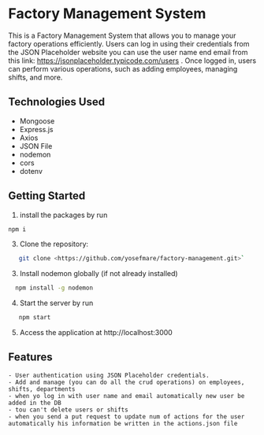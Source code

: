 # Factory Management System

This is a Factory Management System that allows you to manage your factory operations efficiently. Users can log in using their credentials from the JSON Placeholder website you can use the user name end email from this link: https://jsonplaceholder.typicode.com/users . Once logged in, users can perform various operations, such as adding employees, managing shifts, and more.




## Technologies Used

- Mongoose
- Express.js
- Axios
- JSON File
- nodemon
- cors
- dotenv

## Getting Started

1. install the packages by run

```bash
npm i
```

3. Clone the repository:

``` bash
   git clone <https://github.com/yosefmare/factory-management.git>`
```

   3. Install nodemon globally (if not already installed)

 ``` bash
   npm install -g nodemon
   ```

   4. Start the server by run
``` bash
   npm start
   ```

   5. Access the application at http://localhost:3000

   ## Features
    - User authentication using JSON Placeholder credentials.
    - Add and manage (you can do all the crud operations) on employees, shifts, departments
    - when yo log in with user name and email automatically new user be added in the DB
    - tou can't delete users or shifts
    - when you send a put request to update num of actions for the user automatically his information be written in the actions.json file


